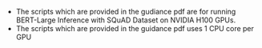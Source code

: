 - The scripts which are provided in the gudiance pdf are for running BERT-Large Inference with SQuAD Dataset on NVIDIA H100 GPUs.
- The scripts which are provided in the guidance pdf uses 1 CPU core per GPU